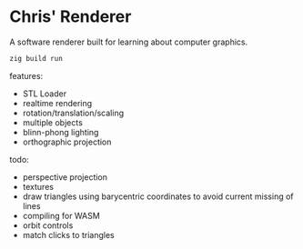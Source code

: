 # Chris' Renderer

A software renderer built for learning about computer graphics.


```bash
zig build run
```

features:
- STL Loader
- realtime rendering
- rotation/translation/scaling
- multiple objects
- blinn-phong lighting
- orthographic projection

todo:
- perspective projection
- textures
- draw triangles using barycentric coordinates to avoid current missing of lines
- compiling for WASM
- orbit controls
- match clicks to triangles
